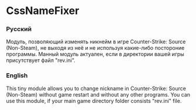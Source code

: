 ﻿# CssNameFixer

### Русский
Модуль, позволяющий изменять никнейм в игре Counter-Strike: Source (Non-Steam), не выходя из неё и не используя какие-либо постороние программы.
Манный модуль актуален, если в директории вашей игры присутствует файл "rev.ini".

### English
This tiny module allows you to change nickname in Counter-Strike: Source (Non-Steam) without game restart and without any other programs.
You can use this module, if your main game directory folder consists "rev.ini" file.